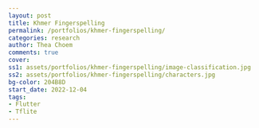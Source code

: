 ```yaml
---
layout: post
title: Khmer Fingerspelling
permalink: /portfolios/khmer-fingerspelling/
categories: research
author: Thea Choem
comments: true
cover:
ss1: assets/portfolios/khmer-fingerspelling/image-classification.jpg
ss2: assets/portfolios/khmer-fingerspelling/characters.jpg
bg-color: 204B8D
start_date: 2022-12-04
tags:
- Flutter
- Tflite
---
```

